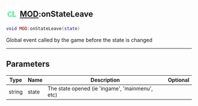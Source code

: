 ## <img src="../../.gitbook/assets/client.png" width="32" height="32" /> [MOD](../mod/README.md):onStateLeave

```lua
void MOD:onStateLeave(state)
```

Global event called by the game before the state is changed<br>

-----------------
## Parameters

| Type   | Name | Description | Optional |
| ------ | ---- | ----------- | -------: |
| string | state | The state opened (ie 'ingame', 'mainmenu', etc) |  |
